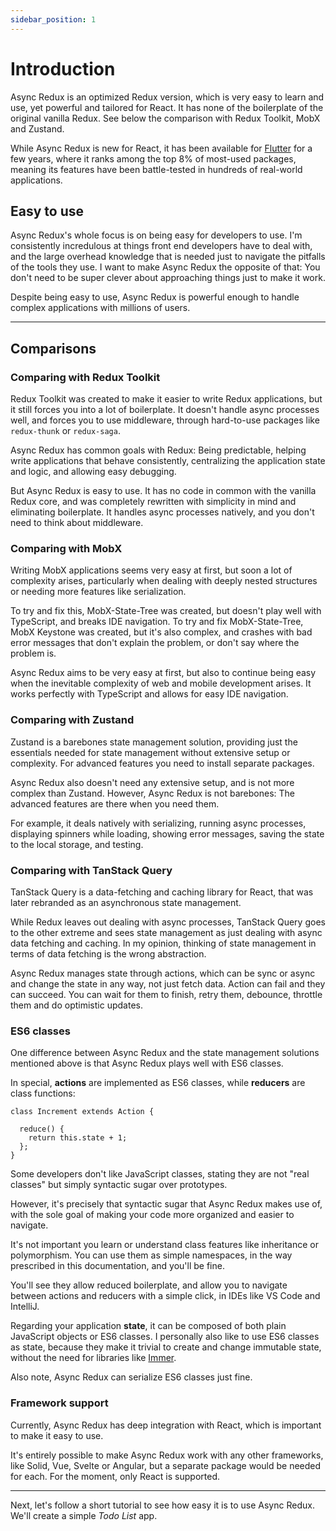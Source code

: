 ```yaml
---
sidebar_position: 1
---
```


# Introduction

Async Redux is an optimized Redux version, which is very easy to learn and use,
yet powerful and tailored for React.
It has none of the boilerplate of the original vanilla Redux.
See below the comparison with Redux Toolkit, MobX and Zustand.

While Async Redux is new for React, it has been available
for [Flutter](https://pub.dev/packages/async_redux) for a few years,
where it ranks among the top 8% of most-used packages, meaning its features have
been battle-tested in hundreds of real-world applications.

## Easy to use

Async Redux's whole focus is on being easy for developers to use.
I'm consistently incredulous at things front end developers have to deal with,
and the large overhead knowledge that is needed just to navigate the pitfalls
of the tools they use. I want to make Async Redux the opposite of that:
You don't need to be super clever about approaching things just to make it work.

Despite being easy to use, Async Redux is powerful enough
to handle complex applications with millions of users.

<hr></hr>

## Comparisons

### Comparing with Redux Toolkit

Redux Toolkit was created to make it easier to write Redux applications,
but it still forces you into a lot of boilerplate.
It doesn't handle async processes well, and forces you to use middleware,
through hard-to-use packages like `redux-thunk` or `redux-saga`.

Async Redux has common goals with Redux:
Being predictable, helping write applications that behave consistently,
centralizing the application state and logic, and allowing easy debugging.

But Async Redux is easy to use. It has no code in common with the vanilla Redux core,
and was completely rewritten with simplicity in mind and eliminating boilerplate.
It handles async processes natively, and you don't need to think about middleware.

### Comparing with MobX

Writing MobX applications seems very easy at first, but soon a lot of complexity
arises, particularly when dealing with deeply nested structures or needing more features
like serialization.

To try and fix this, MobX-State-Tree was created, but doesn't play well with TypeScript,
and breaks IDE navigation. To try and fix MobX-State-Tree, MobX Keystone was created,
but it's also complex, and crashes with bad error messages that don't explain the
problem, or don't say where the problem is.

Async Redux aims to be very easy at first, but also to continue being easy when
the inevitable complexity of web and mobile development arises.
It works perfectly with TypeScript and allows for easy IDE navigation.

### Comparing with Zustand

Zustand is a barebones state management solution,
providing just the essentials needed for state management without extensive
setup or complexity. For advanced features you need to install separate packages.

Async Redux also doesn't need any extensive setup, and is not more complex than Zustand.
However, Async Redux is not barebones: The advanced features are there when you need them.

For example, it deals natively with serializing, running async processes, displaying spinners
while loading, showing error messages, saving the state to the local storage, and testing.

### Comparing with TanStack Query

TanStack Query is a data-fetching and caching library for React,
that was later rebranded as an asynchronous state management.

While Redux leaves out dealing with async processes, TanStack Query goes to the other extreme
and sees state management as just dealing with async data fetching and caching.
In my opinion, thinking of state management in terms of data fetching is the wrong abstraction.

Async Redux manages state through actions, which can be sync or async and change the state 
in any way, not just fetch data.
Action can fail and they can succeed. You can wait for them to finish, retry them, debounce, 
throttle them and do optimistic updates.

### ES6 classes

One difference between Async Redux and the state management solutions mentioned above
is that Async Redux plays well with ES6 classes.

In special, **actions** are implemented as ES6 classes,
while **reducers** are class functions:

```tsx
class Increment extends Action {

  reduce() { 
    return this.state + 1;  
  };
}
```

Some developers don't like JavaScript classes,
stating they are not "real classes"
but simply syntactic sugar over prototypes.

However, it's precisely that syntactic sugar that Async Redux makes use of,
with the sole goal of making your code more organized and easier to navigate.

It's not important you learn or understand class features like inheritance or polymorphism.
You can use them as simple namespaces, in the way prescribed in this documentation,
and you'll be fine.

You'll see they allow reduced boilerplate, and allow you to navigate between actions and reducers
with a simple click, in IDEs like VS Code and IntelliJ.

Regarding your application **state**, it can be composed of both plain JavaScript objects or 
ES6 classes. I personally also like to use ES6 classes as state,
because they make it trivial to create and change immutable state,
without the need for libraries
like [Immer](https://www.npmjs.com/package/immer).

Also note, Async Redux can serialize ES6 classes just fine.

### Framework support

Currently, Async Redux has deep integration with React, which is important to make it easy to use.

It's entirely possible to make Async Redux work with any other frameworks, like Solid, Vue, Svelte
or Angular, but a separate package would be needed for each. For the moment, only React is
supported.

<hr></hr>

Next, let's follow a short tutorial to see how easy it is to use Async Redux.
We'll create a simple _Todo List_ app.


